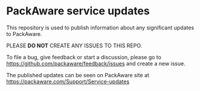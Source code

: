 # PackAware service updates

This repository is used to publish information about any significant updates to PackAware.

PLEASE **DO NOT** CREATE ANY ISSUES TO THIS REPO. 

To file a bug, give feedback or start a discussion, please go to https://github.com/packaware/feedback/issues and create a new issue.

The published updates can be seen on PackAware site at https://packaware.com/Support/Service-updates
